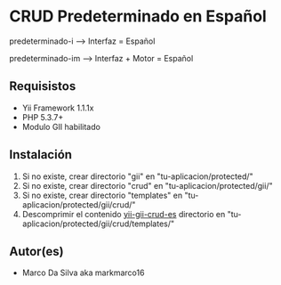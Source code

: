 CRUD Predeterminado en Español
==============================

predeterminado-i --> Interfaz = Español

predeterminado-im --> Interfaz + Motor = Español


Requisistos
-----------

* Yii Framework 1.1.1x
* PHP 5.3.7+
* Modulo GII habilitado


Instalación
-----------

1. Si no existe, crear directorio "gii" en "tu-aplicacion/protected/"
2. Si no existe, crear directorio "crud" en "tu-aplicacion/protected/gii/"
3. Si no existe, crear directorio "templates" en "tu-aplicacion/protected/gii/crud/"
4. Descomprimir el contenido [yii-gii-crud-es](https://github.com/markmarco16/yii-gii-crud-es/archive/master.zip)  directorio en "tu-aplicacion/protected/gii/crud/templates/"


Autor(es)
---------

* Marco Da Silva aka markmarco16